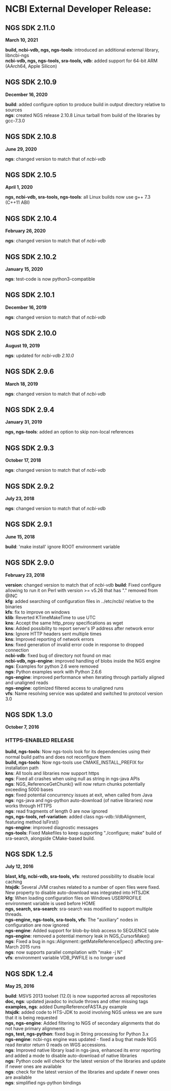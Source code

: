 # NCBI External Developer Release:


## NGS SDK 2.11.0
**March 10, 2021**

  **build, ncbi-vdb, ngs, ngs-tools**: introduced an additional external library, libncbi-ngs  
  **ncbi-vdb, ngs, ngs-tools, sra-tools, vdb**: added support for 64-bit ARM (AArch64, Apple Silicon)  


## NGS SDK 2.10.9
**December 16, 2020**

  **build**: added configure option to produce build in output directory relative to sources  
  **ngs**: created NGS release 2.10.8 Linux tarball from build of the libraries by gcc-7.3.0  


## NGS SDK 2.10.8
**June 29, 2020**

  **ngs**: changed version to match that of _ncbi-vdb_


## NGS SDK 2.10.5
**April 1, 2020**

  **ngs, ncbi-vdb, sra-tools, ngs-tools**: all Linux builds now use g++ 7.3 (C++11 ABI)


## NGS SDK 2.10.4
**February 26, 2020**

  **ngs**: changed version to match that of _ncbi-vdb_


## NGS SDK 2.10.2
**January 15, 2020**

  **ngs**: test-code is now python3-compatible  


## NGS SDK 2.10.1
**December 16, 2019**

  **ngs**: changed version to match that of _ncbi-vdb_


## NGS SDK 2.10.0
**August 19, 2019**

  **ngs**: updated for _ncbi-vdb 2.10.0_


## NGS SDK 2.9.6
**March 18, 2019**

  **ngs**: changed version to match that of _ncbi-vdb_


## NGS SDK 2.9.4
**January 31, 2019**

  **ngs, ngs-tools**: added an option to skip non-local references  


## NGS SDK 2.9.3
**October 17, 2018**

  **ngs**: changed version to match that of _ncbi-vdb_


## NGS SDK 2.9.2
**July 23, 2018**

  **ngs**: changed version to match that of _ncbi-vdb_


## NGS SDK 2.9.1
**June 15, 2018**

  **build**: 'make install' ignore ROOT environment variable  


## NGS SDK 2.9.0
**February 23, 2018**

  **version**: changed version to match that of _ncbi-vdb_
  **build**: Fixed configure allowing to run it on Perl with version >= v5.26 that has "." removed from @INC  
  **kfg**: added searching of configuration files in ../etc/ncbi/ relative to the binaries  
  **kfs**: fix to improve on windows  
  **klib**: Reverted KTimeMakeTime to use UTC  
  **kns**: Accept the same http_proxy specifications as wget  
  **kns**: Added possibility to report server's IP address after network error  
  **kns**: Ignore HTTP headers sent multiple times  
  **kns**: Improved reporting of network errors  
  **kns**: fixed generation of invalid error code in response to dropped connection  
  **ncbi-vdb**: fixed bug of directory not found on mac  
  **ncbi-vdb, ngs-engine**: improved handling of blobs inside the NGS engine   
  **ngs**: Examples for python 2.6 were removed  
  **ngs**: Python examples work with Python 2.6.6  
  **ngs-engine**: improved performance when iterating through partially aligned and unaligned reads  
  **ngs-engine**: optimized filtered access to unaligned runs  
  **vfs**: Name resolving service was updated and switched to protocol version 3.0  


## NGS SDK 1.3.0
**October 7, 2016**

### HTTPS-ENABLED RELEASE

  **build, ngs-tools**: Now ngs-tools look for its dependencies using their normal build paths and does not reconfigure them  
  **build, ngs-tools**: Now ngs-tools use CMAKE_INSTALL_PREFIX for installation path  
  **kns**: All tools and libraries now support https  
  **ngs**: Fixed all crashes when using null as string in ngs-java APIs  
  **ngs**: NGS_ReferenceGetChunk() will now return chunks potentially exceeding 5000 bases  
  **ngs**: fixed potential concurrency issues at exit, when called from Java  
  **ngs**: ngs-java and ngs-python auto-download (of native libraries) now works through HTTPS  
  **ngs**: read fragments of length 0 are now ignored  
  **ngs, ngs-tools, ref-variation**: added class ngs-vdb::VdbAlignment, featuring method IsFirst()  
  **ngs-engine**: improved diagnostic messages  
  **ngs-tools**: Fixed Makefiles to keep supporting "./configure; make" build of sra-search, alongside CMake-based build.  


## NGS SDK 1.2.5
**July 12, 2016**

  **blast, kfg, ncbi-vdb, sra-tools, vfs**: restored possibility to disable local caching  
  **htsjdk**: Several JVM crashes related to a number of open files were fixed. New property to disable auto-download was integrated into HTSJDK  
  **kfg**: When loading configuration files on Windows USERPROFILE environment variable is used before HOME  
  **ngs, search, sra-search**: sra-search was modified to support multiple threads.  
  **ngs-engine, ngs-tools, sra-tools, vfs**: The "auxiliary" nodes in configuration are now ignored  
  **ngs-engine**: Added support for blob-by-blob access to SEQUENCE table  
  **ngs-engine**: removed a potential memory leak in NGS_CursorMake()  
  **ngs**: Fixed a bug in ngs::Alignment::getMateReferenceSpec() affecting pre-March 2015 runs  
  **ngs**: now supports parallel compilation with "make -j N"  
  **vfs**: environment variable VDB_PWFILE is no longer used  


## NGS SDK 1.2.4
**May 25, 2016**

  **build**: MSVS 2013 toolset (12.0) is now supported across all repositories  
  **doc, ngs**: updated javadoc to include throws and other missing tags  
  **examples, ngs**: added DumpReferenceFASTA.py example  
  **htsjdk**: added code to HTS-JDK  to avoid involving NGS unless we are sure that it is being requested  
  **ngs, ngs-engine**: Added filtering to NGS of secondary alignments that do not have primary alignments  
  **ngs, test, ngs-python**: fixed bug in String processing for Python 3.x  
  **ngs-engine**: ncbi-ngs engine was updated - fixed a bug that made NGS read iterator return 0 reads on WGS accessions.  
  **ngs**: Improved native library load in ngs-java, enhanced its error reporting and added a mode to disable auto-download of native libraries  
  **ngs**: Python code will check for the latest version of the libraries and update if newer ones are available  
  **ngs**: check for the latest version of the libraries and update if newer ones are available  
  **ngs**: simplified ngs-python bindings  
